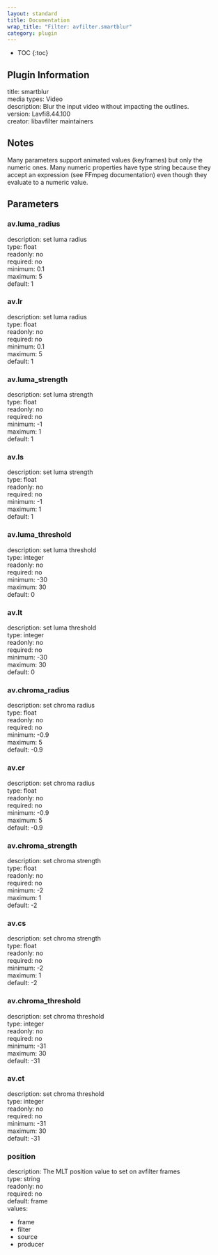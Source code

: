 ```yaml
---
layout: standard
title: Documentation
wrap_title: "Filter: avfilter.smartblur"
category: plugin
---
```

* TOC
{:toc}

## Plugin Information

title: smartblur  
media types:
Video  
description: Blur the input video without impacting the outlines.  
version: Lavfi8.44.100  
creator: libavfilter maintainers  

## Notes

Many parameters support animated values (keyframes) but only the numeric ones. Many numeric properties have type string because they accept an expression (see FFmpeg documentation) even though they evaluate to a numeric value.

## Parameters

### av.luma_radius

  
description:
set luma radius  
type: float  
readonly: no  
required: no  
minimum: 0.1  
maximum: 5  
default: 1  

### av.lr

  
description:
set luma radius  
type: float  
readonly: no  
required: no  
minimum: 0.1  
maximum: 5  
default: 1  

### av.luma_strength

  
description:
set luma strength  
type: float  
readonly: no  
required: no  
minimum: -1  
maximum: 1  
default: 1  

### av.ls

  
description:
set luma strength  
type: float  
readonly: no  
required: no  
minimum: -1  
maximum: 1  
default: 1  

### av.luma_threshold

  
description:
set luma threshold  
type: integer  
readonly: no  
required: no  
minimum: -30  
maximum: 30  
default: 0  

### av.lt

  
description:
set luma threshold  
type: integer  
readonly: no  
required: no  
minimum: -30  
maximum: 30  
default: 0  

### av.chroma_radius

  
description:
set chroma radius  
type: float  
readonly: no  
required: no  
minimum: -0.9  
maximum: 5  
default: -0.9  

### av.cr

  
description:
set chroma radius  
type: float  
readonly: no  
required: no  
minimum: -0.9  
maximum: 5  
default: -0.9  

### av.chroma_strength

  
description:
set chroma strength  
type: float  
readonly: no  
required: no  
minimum: -2  
maximum: 1  
default: -2  

### av.cs

  
description:
set chroma strength  
type: float  
readonly: no  
required: no  
minimum: -2  
maximum: 1  
default: -2  

### av.chroma_threshold

  
description:
set chroma threshold  
type: integer  
readonly: no  
required: no  
minimum: -31  
maximum: 30  
default: -31  

### av.ct

  
description:
set chroma threshold  
type: integer  
readonly: no  
required: no  
minimum: -31  
maximum: 30  
default: -31  

### position

  
description:
The MLT position value to set on avfilter frames  
type: string  
readonly: no  
required: no  
default: frame  
values:  

* frame
* filter
* source
* producer


